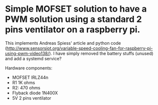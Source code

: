 # Simple MOFSET solution to have a PWM solution using a standard 2 pins ventilator on a raspberry pi.

This implements Andreas Spiess' article and python code (http://www.sensorsiot.org/variable-speed-cooling-fan-for-raspberry-pi-using-pwm-video138/).
I have simply removed the battery stuffs (unused) and add a systemd service?

Hardware components:
- MOFSET IRLZ44n
- R1 1K ohms
- R2: 470 ohms
- Flyback diode 1N400X
- 5V 2 pins ventilator

